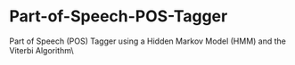 # Part-of-Speech-POS-Tagger
Part of Speech (POS) Tagger using a Hidden Markov Model (HMM) and the Viterbi Algorithm\


